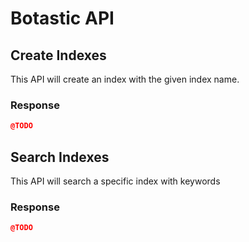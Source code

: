 # Botastic API

<!--@include: ../../parts/botastic-api-params.md-->

## Create Indexes

<APIEndpoint method="GET" url="/indexes/:name" />

This API will create an index with the given index name.

<APIParams :params="createIndexParams" />

### Response

```json
@TODO
```

## Search Indexes

<APIEndpoint method="GET" url="/search?keywords=:keywords&index_name=:index_name&n=:n" />

This API will search a specific index with keywords

<APIParams :params="searchIndexParams" />

### Response

```json
@TODO
```